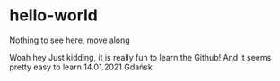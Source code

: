 # hello-world
Nothing to see here, move along



Woah hey
Just kidding, it is really fun to learn the Github! And it seems pretty easy to learn
14.01.2021 Gdańsk
